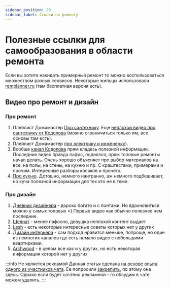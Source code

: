 ```yaml
---
sidebar_position: 20
sidebar_label: Ссылки по ремонту
---
```

# Полезные ссылки для самообразования в области ремонта

Если вы хотите накидать примерный ремонт то можно воспользоваться множеством разных сервисов. Некоторые жильцы использовали [remplanner.ru](https://remplanner.ru/) (там бесплатная версия есть).

## Видео про ремонт и дизайн

### Про ремонт

1. Плейлист Домамастер [Про сантехнику](https://www.youtube.com/playlist?list=PLPmcSlSgmslrTWG9c0Qdps1CoKm8jacpl). Еще [неплохой видео про сантехнику от Кодолова](https://www.youtube.com/watch?v=IgEmzcOw1eQ&t=128s) (можно ограничиться только им, все основы там есть).
2. Плейлист Домамастер [про электрику и инженерку](https://www.youtube.com/playlist?list=PLPmcSlSgmslp6imUUOvqhNiTAUSysyJ1B)).
3. Вообще [канал Кодолова](https://www.youtube.com/channel/UCSRNLMsKZTe2Tm3vQ9HrxNA) прям кладезь полезной информации. Последние видео правда пафос, поднялся, прям топовые ремонты начал делать. Очень хорошо объясняет про выбор материалов на все: на полы, на стены, на кухню и пр. С краштестами, примерами и прочим. Интересные разборы косяков и прочего.
4. [Про кухню](https://www.youtube.com/c/Сосновскаяфабрикамебели). Дотошно, немного наигранно, аж немного подбешивает, но куча полезной информации для тех кто не в теме.

### Про дизайн

1. [Дневник дизайнера](https://www.youtube.com/c/DNEVNIKDIZAINERA) - дорохо богато и с понтами. Но вдохновиться можно у самых топовых =) Первые видео как обычно полезнее чем последние.
2. [Шелнат](https://www.youtube.com/c/Shelnat) - менее пафосно, девушка неплохой контент выдает
3. [Lesh](https://www.youtube.com/c/StudioLESH) - есть некоторые интересные советы которых нет у других
4. [Дизайн интерьера](https://www.youtube.com/c/dsgninterior) - сам подход нравится меньше, попроще, но один из немногих каналов где есть немало видео с небольшими квартирками.
5. [Archwood](https://www.youtube.com/user/archwooddesign) - в целом все как и у других, но есть некоторая информация которой нет у других

:::info Не является рекламой
Данная статья сделана [на основе опыта одного из участников чата](https://t.me/c/1610877642/2590). Ее попросили [закрепить](https://t.me/c/1610877642/2598), по этому она здесь. Однако если будет сочтено рекламной - го обсудим в чате, можем удалить.
:::
